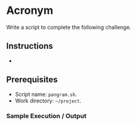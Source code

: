 # Acronym

Write a script to complete the following challenge.

## Instructions

- 

## Prerequisites

- Script name: `pangram.sh`.
- Work directory: `~/project`.

### Sample Execution / Output
